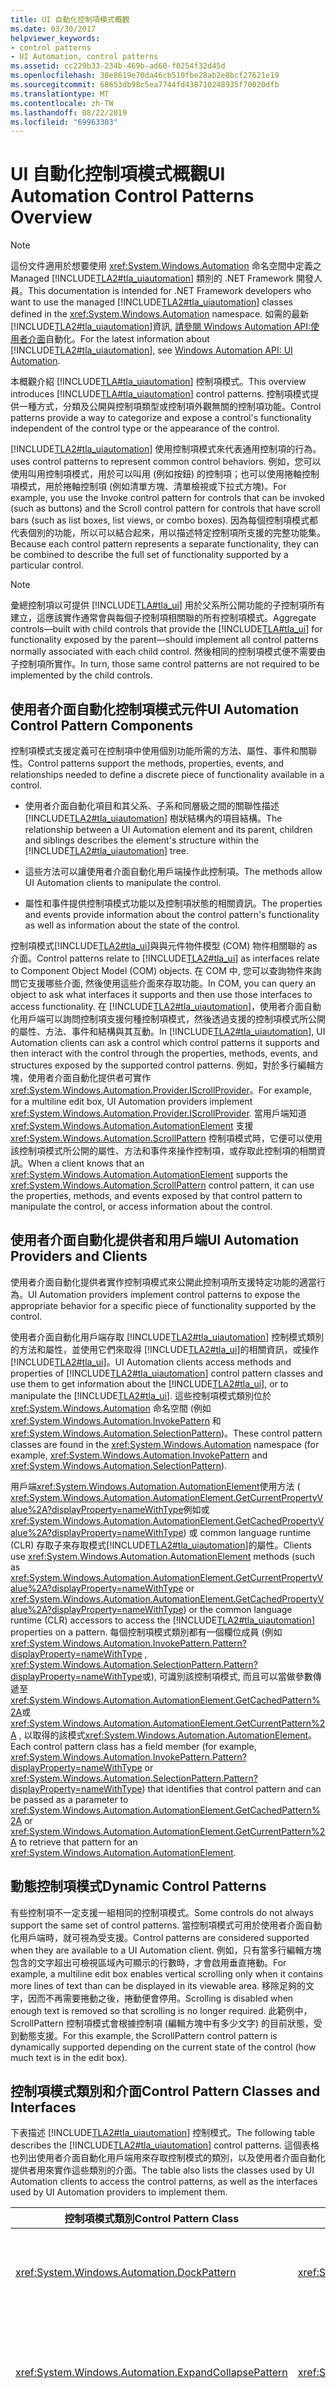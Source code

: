 ```yaml
---
title: UI 自動化控制項模式概觀
ms.date: 03/30/2017
helpviewer_keywords:
- control patterns
- UI Automation, control patterns
ms.assetid: cc229b33-234b-469b-ad60-f0254f32d45d
ms.openlocfilehash: 30e8619e70da46cb510fbe28ab2e8bcf27621e19
ms.sourcegitcommit: 68653db98c5ea7744fd438710248935f70020dfb
ms.translationtype: MT
ms.contentlocale: zh-TW
ms.lasthandoff: 08/22/2019
ms.locfileid: "69963303"
---
```

# <a name="ui-automation-control-patterns-overview"></a><span data-ttu-id="228dc-102">UI 自動化控制項模式概觀</span><span class="sxs-lookup"><span data-stu-id="228dc-102">UI Automation Control Patterns Overview</span></span>
> [!NOTE]
> <span data-ttu-id="228dc-103">這份文件適用於想要使用 <xref:System.Windows.Automation> 命名空間中定義之 Managed [!INCLUDE[TLA2#tla_uiautomation](../../../includes/tla2sharptla-uiautomation-md.md)] 類別的 .NET Framework 開發人員。</span><span class="sxs-lookup"><span data-stu-id="228dc-103">This documentation is intended for .NET Framework developers who want to use the managed [!INCLUDE[TLA2#tla_uiautomation](../../../includes/tla2sharptla-uiautomation-md.md)] classes defined in the <xref:System.Windows.Automation> namespace.</span></span> <span data-ttu-id="228dc-104">如需的最新[!INCLUDE[TLA2#tla_uiautomation](../../../includes/tla2sharptla-uiautomation-md.md)]資訊, [請參閱 Windows Automation API:使用者介面](https://go.microsoft.com/fwlink/?LinkID=156746)自動化。</span><span class="sxs-lookup"><span data-stu-id="228dc-104">For the latest information about [!INCLUDE[TLA2#tla_uiautomation](../../../includes/tla2sharptla-uiautomation-md.md)], see [Windows Automation API: UI Automation](https://go.microsoft.com/fwlink/?LinkID=156746).</span></span>  
  
 <span data-ttu-id="228dc-105">本概觀介紹 [!INCLUDE[TLA#tla_uiautomation](../../../includes/tlasharptla-uiautomation-md.md)] 控制項模式。</span><span class="sxs-lookup"><span data-stu-id="228dc-105">This overview introduces [!INCLUDE[TLA#tla_uiautomation](../../../includes/tlasharptla-uiautomation-md.md)] control patterns.</span></span> <span data-ttu-id="228dc-106">控制項模式提供一種方式，分類及公開與控制項類型或控制項外觀無關的控制項功能。</span><span class="sxs-lookup"><span data-stu-id="228dc-106">Control patterns provide a way to categorize and expose a control's functionality independent of the control type or the appearance of the control.</span></span>  
  
 [!INCLUDE[TLA2#tla_uiautomation](../../../includes/tla2sharptla-uiautomation-md.md)] <span data-ttu-id="228dc-107">使用控制項模式來代表通用控制項的行為。</span><span class="sxs-lookup"><span data-stu-id="228dc-107">uses control patterns to represent common control behaviors.</span></span> <span data-ttu-id="228dc-108">例如，您可以使用叫用控制項模式，用於可以叫用 (例如按鈕) 的控制項；也可以使用捲軸控制項模式，用於捲軸控制項 (例如清單方塊、清單檢視或下拉式方塊)。</span><span class="sxs-lookup"><span data-stu-id="228dc-108">For example, you use the Invoke control pattern for controls that can be invoked (such as buttons) and the Scroll control pattern for controls that have scroll bars (such as list boxes, list views, or combo boxes).</span></span> <span data-ttu-id="228dc-109">因為每個控制項模式都代表個別的功能，所以可以結合起來，用以描述特定控制項所支援的完整功能集。</span><span class="sxs-lookup"><span data-stu-id="228dc-109">Because each control pattern represents a separate functionality, they can be combined to describe the full set of functionality supported by a particular control.</span></span>  
  
> [!NOTE]
> <span data-ttu-id="228dc-110">彙總控制項以可提供 [!INCLUDE[TLA#tla_ui](../../../includes/tlasharptla-ui-md.md)] 用於父系所公開功能的子控制項所有建立，這應該實作通常會與每個子控制項相關聯的所有控制項模式。</span><span class="sxs-lookup"><span data-stu-id="228dc-110">Aggregate controls—built with child controls that provide the [!INCLUDE[TLA#tla_ui](../../../includes/tlasharptla-ui-md.md)] for functionality exposed by the parent—should implement all control patterns normally associated with each child control.</span></span> <span data-ttu-id="228dc-111">然後相同的控制項模式便不需要由子控制項所實作。</span><span class="sxs-lookup"><span data-stu-id="228dc-111">In turn, those same control patterns are not required to be implemented by the child controls.</span></span>  
  
<a name="uiautomation_control_pattern_includes"></a>   
## <a name="ui-automation-control-pattern-components"></a><span data-ttu-id="228dc-112">使用者介面自動化控制項模式元件</span><span class="sxs-lookup"><span data-stu-id="228dc-112">UI Automation Control Pattern Components</span></span>  
 <span data-ttu-id="228dc-113">控制項模式支援定義可在控制項中使用個別功能所需的方法、屬性、事件和關聯性。</span><span class="sxs-lookup"><span data-stu-id="228dc-113">Control patterns support the methods, properties, events, and relationships needed to define a discrete piece of functionality available in a control.</span></span>  
  
- <span data-ttu-id="228dc-114">使用者介面自動化項目和其父系、子系和同層級之間的關聯性描述 [!INCLUDE[TLA2#tla_uiautomation](../../../includes/tla2sharptla-uiautomation-md.md)] 樹狀結構內的項目結構。</span><span class="sxs-lookup"><span data-stu-id="228dc-114">The relationship between a UI Automation element and its parent, children and siblings describes the element's structure within the [!INCLUDE[TLA2#tla_uiautomation](../../../includes/tla2sharptla-uiautomation-md.md)] tree.</span></span>  
  
- <span data-ttu-id="228dc-115">這些方法可以讓使用者介面自動化用戶端操作此控制項。</span><span class="sxs-lookup"><span data-stu-id="228dc-115">The methods allow UI Automation clients to manipulate the control.</span></span>  
  
- <span data-ttu-id="228dc-116">屬性和事件提供控制項模式功能以及控制項狀態的相關資訊。</span><span class="sxs-lookup"><span data-stu-id="228dc-116">The properties and events provide information about the control pattern's functionality as well as information about the state of the control.</span></span>  
  
 <span data-ttu-id="228dc-117">控制項模式[!INCLUDE[TLA2#tla_ui](../../../includes/tla2sharptla-ui-md.md)]與與元件物件模型 (COM) 物件相關聯的 as 介面。</span><span class="sxs-lookup"><span data-stu-id="228dc-117">Control patterns relate to [!INCLUDE[TLA2#tla_ui](../../../includes/tla2sharptla-ui-md.md)] as interfaces relate to Component Object Model (COM) objects.</span></span> <span data-ttu-id="228dc-118">在 COM 中, 您可以查詢物件來詢問它支援哪些介面, 然後使用這些介面來存取功能。</span><span class="sxs-lookup"><span data-stu-id="228dc-118">In COM, you can query an object to ask what interfaces it supports and then use those interfaces to access functionality.</span></span> <span data-ttu-id="228dc-119">在 [!INCLUDE[TLA2#tla_uiautomation](../../../includes/tla2sharptla-uiautomation-md.md)]，使用者介面自動化用戶端可以詢問控制項支援何種控制項模式，然後透過支援的控制項模式所公開的屬性、方法、事件和結構與其互動。</span><span class="sxs-lookup"><span data-stu-id="228dc-119">In [!INCLUDE[TLA2#tla_uiautomation](../../../includes/tla2sharptla-uiautomation-md.md)], UI Automation clients can ask a control which control patterns it supports and then interact with the control through the properties, methods, events, and structures exposed by the supported control patterns.</span></span> <span data-ttu-id="228dc-120">例如，對於多行編輯方塊，使用者介面自動化提供者可實作 <xref:System.Windows.Automation.Provider.IScrollProvider>。</span><span class="sxs-lookup"><span data-stu-id="228dc-120">For example, for a multiline edit box, UI Automation providers implement <xref:System.Windows.Automation.Provider.IScrollProvider>.</span></span> <span data-ttu-id="228dc-121">當用戶端知道 <xref:System.Windows.Automation.AutomationElement> 支援 <xref:System.Windows.Automation.ScrollPattern> 控制項模式時，它便可以使用該控制項模式所公開的屬性、方法和事件來操作控制項，或存取此控制項的相關資訊。</span><span class="sxs-lookup"><span data-stu-id="228dc-121">When a client knows that an <xref:System.Windows.Automation.AutomationElement> supports the <xref:System.Windows.Automation.ScrollPattern> control pattern, it can use the properties, methods, and events exposed by that control pattern to manipulate the control, or access information about the control.</span></span>  
  
<a name="uiautomation_control_pattern_client_provider"></a>   
## <a name="ui-automation-providers-and-clients"></a><span data-ttu-id="228dc-122">使用者介面自動化提供者和用戶端</span><span class="sxs-lookup"><span data-stu-id="228dc-122">UI Automation Providers and Clients</span></span>  
 <span data-ttu-id="228dc-123">使用者介面自動化提供者實作控制項模式來公開此控制項所支援特定功能的適當行為。</span><span class="sxs-lookup"><span data-stu-id="228dc-123">UI Automation providers implement control patterns to expose the appropriate behavior for a specific piece of functionality supported by the control.</span></span>  
  
 <span data-ttu-id="228dc-124">使用者介面自動化用戶端存取 [!INCLUDE[TLA2#tla_uiautomation](../../../includes/tla2sharptla-uiautomation-md.md)] 控制模式類別的方法和屬性，並使用它們來取得 [!INCLUDE[TLA2#tla_ui](../../../includes/tla2sharptla-ui-md.md)]的相關資訊，或操作 [!INCLUDE[TLA2#tla_ui](../../../includes/tla2sharptla-ui-md.md)]。</span><span class="sxs-lookup"><span data-stu-id="228dc-124">UI Automation clients access methods and properties of [!INCLUDE[TLA2#tla_uiautomation](../../../includes/tla2sharptla-uiautomation-md.md)] control pattern classes and use them to get information about the [!INCLUDE[TLA2#tla_ui](../../../includes/tla2sharptla-ui-md.md)], or to manipulate the [!INCLUDE[TLA2#tla_ui](../../../includes/tla2sharptla-ui-md.md)].</span></span> <span data-ttu-id="228dc-125">這些控制項模式類別位於 <xref:System.Windows.Automation> 命名空間 (例如 <xref:System.Windows.Automation.InvokePattern> 和 <xref:System.Windows.Automation.SelectionPattern>)。</span><span class="sxs-lookup"><span data-stu-id="228dc-125">These control pattern classes are found in the <xref:System.Windows.Automation> namespace (for example, <xref:System.Windows.Automation.InvokePattern> and <xref:System.Windows.Automation.SelectionPattern>).</span></span>  
  
 <span data-ttu-id="228dc-126">用戶端<xref:System.Windows.Automation.AutomationElement>使用方法 ( <xref:System.Windows.Automation.AutomationElement.GetCurrentPropertyValue%2A?displayProperty=nameWithType>例如或<xref:System.Windows.Automation.AutomationElement.GetCachedPropertyValue%2A?displayProperty=nameWithType>) 或 common language runtime (CLR) 存取子來存取模式[!INCLUDE[TLA2#tla_uiautomation](../../../includes/tla2sharptla-uiautomation-md.md)]的屬性。</span><span class="sxs-lookup"><span data-stu-id="228dc-126">Clients use <xref:System.Windows.Automation.AutomationElement> methods (such as <xref:System.Windows.Automation.AutomationElement.GetCurrentPropertyValue%2A?displayProperty=nameWithType> or <xref:System.Windows.Automation.AutomationElement.GetCachedPropertyValue%2A?displayProperty=nameWithType>) or the common language runtime (CLR) accessors to access the [!INCLUDE[TLA2#tla_uiautomation](../../../includes/tla2sharptla-uiautomation-md.md)] properties on a pattern.</span></span> <span data-ttu-id="228dc-127">每個控制項模式類別都有一個欄位成員 (例如<xref:System.Windows.Automation.InvokePattern.Pattern?displayProperty=nameWithType> , <xref:System.Windows.Automation.SelectionPattern.Pattern?displayProperty=nameWithType>或), 可識別該控制項模式, 而且可以當做參數傳遞至<xref:System.Windows.Automation.AutomationElement.GetCachedPattern%2A>或<xref:System.Windows.Automation.AutomationElement.GetCurrentPattern%2A> , 以取得的該模式<xref:System.Windows.Automation.AutomationElement>。</span><span class="sxs-lookup"><span data-stu-id="228dc-127">Each control pattern class has a field member (for example, <xref:System.Windows.Automation.InvokePattern.Pattern?displayProperty=nameWithType> or <xref:System.Windows.Automation.SelectionPattern.Pattern?displayProperty=nameWithType>) that identifies that control pattern and can be passed as a parameter to <xref:System.Windows.Automation.AutomationElement.GetCachedPattern%2A> or <xref:System.Windows.Automation.AutomationElement.GetCurrentPattern%2A> to retrieve that pattern for an <xref:System.Windows.Automation.AutomationElement>.</span></span>  
  
<a name="uiautomation_control_patterns_dynamic"></a>   
## <a name="dynamic-control-patterns"></a><span data-ttu-id="228dc-128">動態控制項模式</span><span class="sxs-lookup"><span data-stu-id="228dc-128">Dynamic Control Patterns</span></span>  
 <span data-ttu-id="228dc-129">有些控制項不一定支援一組相同的控制項模式。</span><span class="sxs-lookup"><span data-stu-id="228dc-129">Some controls do not always support the same set of control patterns.</span></span> <span data-ttu-id="228dc-130">當控制項模式可用於使用者介面自動化用戶端時，就可視為受支援。</span><span class="sxs-lookup"><span data-stu-id="228dc-130">Control patterns are considered supported when they are available to a UI Automation client.</span></span> <span data-ttu-id="228dc-131">例如，只有當多行編輯方塊包含的文字超出可檢視區域內可顯示的行數時，才會啟用垂直捲動。</span><span class="sxs-lookup"><span data-stu-id="228dc-131">For example, a multiline edit box enables vertical scrolling only when it contains more lines of text than can be displayed in its viewable area.</span></span> <span data-ttu-id="228dc-132">移除足夠的文字，因而不再需要捲動之後，捲動便會停用。</span><span class="sxs-lookup"><span data-stu-id="228dc-132">Scrolling is disabled when enough text is removed so that scrolling is no longer required.</span></span> <span data-ttu-id="228dc-133">此範例中，ScrollPattern 控制項模式會根據控制項 (編輯方塊中有多少文字) 的目前狀態，受到動態支援。</span><span class="sxs-lookup"><span data-stu-id="228dc-133">For this example, the ScrollPattern control pattern is dynamically supported depending on the current state of the control (how much text is in the edit box).</span></span>  
  
<a name="Control_Pattern_Classes_and_Interfaces"></a>   
## <a name="control-pattern-classes-and-interfaces"></a><span data-ttu-id="228dc-134">控制項模式類別和介面</span><span class="sxs-lookup"><span data-stu-id="228dc-134">Control Pattern Classes and Interfaces</span></span>  
 <span data-ttu-id="228dc-135">下表描述 [!INCLUDE[TLA2#tla_uiautomation](../../../includes/tla2sharptla-uiautomation-md.md)] 控制模式。</span><span class="sxs-lookup"><span data-stu-id="228dc-135">The following table describes the [!INCLUDE[TLA2#tla_uiautomation](../../../includes/tla2sharptla-uiautomation-md.md)] control patterns.</span></span> <span data-ttu-id="228dc-136">這個表格也列出使用者介面自動化用戶端用來存取控制模式的類別，以及使用者介面自動化提供者用來實作這些類別的介面。</span><span class="sxs-lookup"><span data-stu-id="228dc-136">The table also lists the classes used by UI Automation clients to access the control patterns, as well as the interfaces used by UI Automation providers to implement them.</span></span>  
  
|<span data-ttu-id="228dc-137">控制項模式類別</span><span class="sxs-lookup"><span data-stu-id="228dc-137">Control Pattern Class</span></span>|<span data-ttu-id="228dc-138">提供者介面</span><span class="sxs-lookup"><span data-stu-id="228dc-138">Provider Interface</span></span>|<span data-ttu-id="228dc-139">描述</span><span class="sxs-lookup"><span data-stu-id="228dc-139">Description</span></span>|  
|---------------------------|------------------------|-----------------|  
|<xref:System.Windows.Automation.DockPattern>|<xref:System.Windows.Automation.Provider.IDockProvider>|<span data-ttu-id="228dc-140">用於可停駐在停駐容器中的控制項。</span><span class="sxs-lookup"><span data-stu-id="228dc-140">Used for controls that can be docked in a docking container.</span></span> <span data-ttu-id="228dc-141">例如工具列或工具板。</span><span class="sxs-lookup"><span data-stu-id="228dc-141">For example, toolbars or tool palettes.</span></span>|  
|<xref:System.Windows.Automation.ExpandCollapsePattern>|<xref:System.Windows.Automation.Provider.IExpandCollapseProvider>|<span data-ttu-id="228dc-142">用於可展開或摺疊的控制項。</span><span class="sxs-lookup"><span data-stu-id="228dc-142">Used for controls that can be expanded or collapsed.</span></span> <span data-ttu-id="228dc-143">例如，應用程式中的功能表項目，像是 [檔案] 功能表。</span><span class="sxs-lookup"><span data-stu-id="228dc-143">For example, menu items in an application such as the **File** menu.</span></span>|  
|<xref:System.Windows.Automation.GridPattern>|<xref:System.Windows.Automation.Provider.IGridProvider>|<span data-ttu-id="228dc-144">用於支援格線功能 (例如調整大小及移動至指定的儲存格) 的控制項。</span><span class="sxs-lookup"><span data-stu-id="228dc-144">Used for controls that support grid functionality such as sizing and moving to a specified cell.</span></span> <span data-ttu-id="228dc-145">例如，Windows 檔案總管中的大圖示檢視，或是 [!INCLUDE[TLA#tla_word](../../../includes/tlasharptla-word-md.md)]中沒有標題的簡單表格。</span><span class="sxs-lookup"><span data-stu-id="228dc-145">For example, the large icon view in Windows Explorer or simple tables without headers in [!INCLUDE[TLA#tla_word](../../../includes/tlasharptla-word-md.md)].</span></span>|  
|<xref:System.Windows.Automation.GridItemPattern>|<xref:System.Windows.Automation.Provider.IGridItemProvider>|<span data-ttu-id="228dc-146">用於格線中有儲存格的控制項。</span><span class="sxs-lookup"><span data-stu-id="228dc-146">Used for controls that have cells within grids.</span></span> <span data-ttu-id="228dc-147">個別儲存格應該支援 GridItem 模式。</span><span class="sxs-lookup"><span data-stu-id="228dc-147">The individual cells should support the GridItem pattern.</span></span> <span data-ttu-id="228dc-148">例如， [!INCLUDE[TLA#tla_winexpl](../../../includes/tlasharptla-winexpl-md.md)] 詳細資料檢視中的每一個儲存格。</span><span class="sxs-lookup"><span data-stu-id="228dc-148">For example, each cell in [!INCLUDE[TLA#tla_winexpl](../../../includes/tlasharptla-winexpl-md.md)] detail view.</span></span>|  
|<xref:System.Windows.Automation.InvokePattern>|<xref:System.Windows.Automation.Provider.IInvokeProvider>|<span data-ttu-id="228dc-149">用於可以叫用的控制項，例如按鈕。</span><span class="sxs-lookup"><span data-stu-id="228dc-149">Used for controls that can be invoked, such as a button.</span></span>|  
|<xref:System.Windows.Automation.MultipleViewPattern>|<xref:System.Windows.Automation.Provider.IMultipleViewProvider>|<span data-ttu-id="228dc-150">用於可以在相同資訊、資料或子系的集合中，切換多種表示方式的控制項。</span><span class="sxs-lookup"><span data-stu-id="228dc-150">Used for controls that can switch between multiple representations of the same set of information, data, or children.</span></span> <span data-ttu-id="228dc-151">例如，清單檢視控制項，資料就在縮圖、並排顯示、圖示、清單或詳細資料檢視中。</span><span class="sxs-lookup"><span data-stu-id="228dc-151">For example, a list view control where data is available in thumbnail, tile, icon, list, or detail views.</span></span>|  
|<xref:System.Windows.Automation.RangeValuePattern>|<xref:System.Windows.Automation.Provider.IRangeValueProvider>|<span data-ttu-id="228dc-152">用於範圍值可以套用至控制項的控制項。</span><span class="sxs-lookup"><span data-stu-id="228dc-152">Used for controls that have a range of values that can be applied to the control.</span></span> <span data-ttu-id="228dc-153">例如，包含年份之微調控制項的範圍可能是 1900 到 2010，而另一個代表月份的微調控制項的範圍值則是 1 至 12。</span><span class="sxs-lookup"><span data-stu-id="228dc-153">For example, a spinner control containing years might have a range of 1900 to 2010, while another spinner control presenting months would have a range of 1 to 12.</span></span>|  
|<xref:System.Windows.Automation.ScrollPattern>|<xref:System.Windows.Automation.Provider.IScrollProvider>|<span data-ttu-id="228dc-154">用於可捲動的控制項。</span><span class="sxs-lookup"><span data-stu-id="228dc-154">Used for controls that can scroll.</span></span> <span data-ttu-id="228dc-155">例如，具有捲軸，且當包含的資訊超出控制項可檢視區中可顯示的範圍時，捲軸即成為作用中的控制項。</span><span class="sxs-lookup"><span data-stu-id="228dc-155">For example, a control that has scroll bars that are active when there is more information than can be displayed in the viewable area of the control.</span></span>|  
|<xref:System.Windows.Automation.ScrollItemPattern>|<xref:System.Windows.Automation.Provider.IScrollItemProvider>|<span data-ttu-id="228dc-156">用於在可捲動的清單中具有個別項目的控制項。</span><span class="sxs-lookup"><span data-stu-id="228dc-156">Used for controls that have individual items in a list that scrolls.</span></span> <span data-ttu-id="228dc-157">例如，在捲動清單中 (例如下拉式方塊控制項) 有個別項目的清單控制項。</span><span class="sxs-lookup"><span data-stu-id="228dc-157">For example, a list control that has individual items in the scroll list, such as a combo box control.</span></span>|  
|<xref:System.Windows.Automation.SelectionPattern>|<xref:System.Windows.Automation.Provider.ISelectionProvider>|<span data-ttu-id="228dc-158">用於選取容器控制項。</span><span class="sxs-lookup"><span data-stu-id="228dc-158">Used for selection container controls.</span></span> <span data-ttu-id="228dc-159">例如清單方塊及下拉式方塊。</span><span class="sxs-lookup"><span data-stu-id="228dc-159">For example, list boxes and combo boxes.</span></span>|  
|<xref:System.Windows.Automation.SelectionItemPattern>|<xref:System.Windows.Automation.Provider.ISelectionItemProvider>|<span data-ttu-id="228dc-160">用於選取容器控制項 (例如清單方塊及下拉式方塊) 中的個別項目。</span><span class="sxs-lookup"><span data-stu-id="228dc-160">Used for individual items in selection container controls, such as list boxes and combo boxes.</span></span>|  
|<xref:System.Windows.Automation.TablePattern>|<xref:System.Windows.Automation.Provider.ITableProvider>|<span data-ttu-id="228dc-161">用於有格線以及標題資訊的控制項。</span><span class="sxs-lookup"><span data-stu-id="228dc-161">Used for controls that have a grid as well as header information.</span></span> <span data-ttu-id="228dc-162">例如 [!INCLUDE[TLA#tla_xl](../../../includes/tlasharptla-xl-md.md)] 工作表。</span><span class="sxs-lookup"><span data-stu-id="228dc-162">For example, [!INCLUDE[TLA#tla_xl](../../../includes/tlasharptla-xl-md.md)] worksheets.</span></span>|  
|<xref:System.Windows.Automation.TableItemPattern>|<xref:System.Windows.Automation.Provider.ITableItemProvider>|<span data-ttu-id="228dc-163">用於表格中的項目。</span><span class="sxs-lookup"><span data-stu-id="228dc-163">Used for items in a table.</span></span>|  
|<xref:System.Windows.Automation.TextPattern>|<xref:System.Windows.Automation.Provider.ITextProvider>|<span data-ttu-id="228dc-164">用於公開文字資訊的編輯控制項及文件。</span><span class="sxs-lookup"><span data-stu-id="228dc-164">Used for edit controls and documents that expose textual information.</span></span>|  
|<xref:System.Windows.Automation.TogglePattern>|<xref:System.Windows.Automation.Provider.IToggleProvider>|<span data-ttu-id="228dc-165">用於可切換狀態的控制項。</span><span class="sxs-lookup"><span data-stu-id="228dc-165">Used for controls where the state can be toggled.</span></span> <span data-ttu-id="228dc-166">例如，核取方塊及可勾選的功能表項目。</span><span class="sxs-lookup"><span data-stu-id="228dc-166">For example, check boxes and checkable menu items.</span></span>|  
|<xref:System.Windows.Automation.TransformPattern>|<xref:System.Windows.Automation.Provider.ITransformProvider>|<span data-ttu-id="228dc-167">用於可以調整大小、移動和旋轉的控制項。</span><span class="sxs-lookup"><span data-stu-id="228dc-167">Used for controls that can be resized, moved, and rotated.</span></span> <span data-ttu-id="228dc-168">轉換控制項模式通常使用於設計工具、表單、圖形編輯器，以及繪圖應用程式。</span><span class="sxs-lookup"><span data-stu-id="228dc-168">Typical uses for the Transform control pattern are in designers, forms, graphical editors, and drawing applications.</span></span>|  
|<xref:System.Windows.Automation.ValuePattern>|<xref:System.Windows.Automation.Provider.IValueProvider>|<span data-ttu-id="228dc-169">允許用戶端對不支援範圍值的控制項，取得或設定一個值。</span><span class="sxs-lookup"><span data-stu-id="228dc-169">Allows clients to get or set a value on controls that do not support a range of values.</span></span> <span data-ttu-id="228dc-170">例如日期時間選擇器。</span><span class="sxs-lookup"><span data-stu-id="228dc-170">For example, a date time picker.</span></span>|  
|<xref:System.Windows.Automation.WindowPattern>|<xref:System.Windows.Automation.Provider.IWindowProvider>|<span data-ttu-id="228dc-171">公開視窗 ( [!INCLUDE[TLA#tla_win](../../../includes/tlasharptla-win-md.md)] 作業系統的基本概念) 的特定資訊。</span><span class="sxs-lookup"><span data-stu-id="228dc-171">Exposes information specific to windows, a fundamental concept to the [!INCLUDE[TLA#tla_win](../../../includes/tlasharptla-win-md.md)] operating system.</span></span> <span data-ttu-id="228dc-172">Windows 控制項的範例包括最上層應用程式視窗 ([!INCLUDE[TLA#tla_word](../../../includes/tlasharptla-word-md.md)]、 [!INCLUDE[TLA#tla_winexpl](../../../includes/tlasharptla-winexpl-md.md)]等等)、多重文件介面 (MDI) 子視窗和對話方塊。</span><span class="sxs-lookup"><span data-stu-id="228dc-172">Examples of controls that are windows are top-level application windows ([!INCLUDE[TLA#tla_word](../../../includes/tlasharptla-word-md.md)], [!INCLUDE[TLA#tla_winexpl](../../../includes/tlasharptla-winexpl-md.md)], and so on), multiple-document interface (MDI) child windows, and dialogs.</span></span>|  
  
## <a name="see-also"></a><span data-ttu-id="228dc-173">另請參閱</span><span class="sxs-lookup"><span data-stu-id="228dc-173">See also</span></span>

- [<span data-ttu-id="228dc-174">用戶端的 UI 自動化控制項模式</span><span class="sxs-lookup"><span data-stu-id="228dc-174">UI Automation Control Patterns for Clients</span></span>](../../../docs/framework/ui-automation/ui-automation-control-patterns-for-clients.md)
- [<span data-ttu-id="228dc-175">UI 自動化用戶端的控制項模式對應</span><span class="sxs-lookup"><span data-stu-id="228dc-175">Control Pattern Mapping for UI Automation Clients</span></span>](../../../docs/framework/ui-automation/control-pattern-mapping-for-ui-automation-clients.md)
- [<span data-ttu-id="228dc-176">UI 自動化概觀</span><span class="sxs-lookup"><span data-stu-id="228dc-176">UI Automation Overview</span></span>](../../../docs/framework/ui-automation/ui-automation-overview.md)
- [<span data-ttu-id="228dc-177">用戶端的 UI 自動化屬性</span><span class="sxs-lookup"><span data-stu-id="228dc-177">UI Automation Properties for Clients</span></span>](../../../docs/framework/ui-automation/ui-automation-properties-for-clients.md)
- [<span data-ttu-id="228dc-178">用戶端的 UI 自動化事件</span><span class="sxs-lookup"><span data-stu-id="228dc-178">UI Automation Events for Clients</span></span>](../../../docs/framework/ui-automation/ui-automation-events-for-clients.md)
